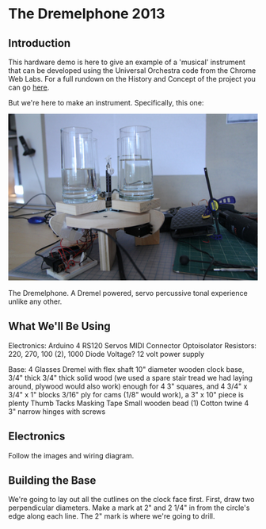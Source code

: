 # The Dremelphone 2013

## Introduction
This hardware demo is here to give an example of a 'musical' instrument that can be developed using the Universal Orchestra code from the Chrome Web Labs. For a full rundown on the History and Concept of the project you can go [here](https://github.com/GoogleChrome/ChromeWebLab/tree/master/Orchestra). 

But we're here to make an instrument. Specifically, this one:

![Dremelphone](Orchestra/hw/tutorial/images/intro1.jpg)

The Dremelphone. A Dremel powered, servo percussive tonal experience unlike any other.

## What We'll Be Using

Electronics:
Arduino
4 RS120 Servos
MIDI Connector
Optoisolator
Resistors: 220, 270, 100 (2), 1000
Diode
Voltage?
12 volt power supply

Base:
4 Glasses
Dremel with flex shaft
10" diameter wooden clock base, 3/4" thick
3/4" thick solid wood (we used a spare stair tread we had laying around, plywood would also work)
  enough for 4 3" squares, and 4 3/4" x 3/4" x 1" blocks
3/16" ply for cams (1/8" would work), a 3" x 10" piece is plenty
Thumb Tacks
Masking Tape
Small wooden bead (1)
Cotton twine
4 3" narrow hinges with screws

## Electronics

Follow the images and wiring diagram.

## Building the Base

We're going to lay out all the cutlines on the clock face first. First, draw two perpendicular diameters. Make a mark at 2" and 2 1/4" in from the circle's edge along each line. The 2" mark is where we're going to drill. 